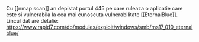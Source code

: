 Cu [[nmap scan]] an depistat portul 445 pe care ruleaza o aplicatie care este si vulnerabila la cea mai cunoscuta vulnerabilitate [[EternalBlue]].
Lincul dat are detalie: https://www.rapid7.com/db/modules/exploit/windows/smb/ms17_010_eternalblue/


